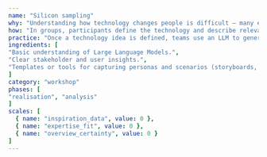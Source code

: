 ```yaml
---
name: "Silicon sampling"
why: "Understanding how technology changes people is difficult — many effects are unexpected and not immediately visible. Large Language Models (LLMs) can serve as a tool to broaden perspectives, using their knowledge of cultural, social, and historical patterns found online. By sampling diverse voices and situations through LLM prompts, participants can surface both likely and unlikely consequences of a technology. These insights feed directly into design choices and support more responsible innovation."
how: "In groups, participants define the technology and describe relevant users and stakeholders. Using an LLM, they generate multiple personas, situations, and future stories that show how people might react, adapt, or be changed. Teams then select, discuss, and map these scenarios, making the potential impacts concrete. The process emphasizes hands-on exploration: not only asking the LLM for outputs, but actively shaping, sorting, and interpreting the results to inspire design directions."
practice: "Once a technology idea is defined, teams use an LLM to generate a broad range of possible futures. They create dozens of characters, explore different viewpoints, and collect utopian and dystopian scenarios. These are then sorted, evaluated, and translated into design implications. Running the cycle multiple times ensures the design stays grounded in diverse human perspectives and anticipates unexpected consequences."
ingredients: [
"Basic understanding of Large Language Models.",
"Clear stakeholder and user insights.",
"Templates or tools for capturing personas and scenarios (storyboards, sticky notes, mapping boards, design fiction)."
]
category: "workshop"
phases: [
"realisation", "analysis"
]
scales: [
  { name: "inspiration_data", value: 0 },
  { name: "expertise_fit", value: 0 },
  { name: "overview_certainty", value: 0 }
]
---
```

